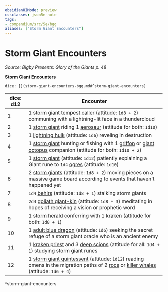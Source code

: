 ```yaml
---
obsidianUIMode: preview
cssclasses: json5e-note
tags:
- compendium/src/5e/bgg
aliases: ["Storm Giant Encounters"]
---
```

# Storm Giant Encounters
*Source: Bigby Presents: Glory of the Giants p. 48* 

**Storm Giant Encounters**

`dice: [](storm-giant-encounters-bgg.md#^storm-giant-encounters)`

| dice: d12 | Encounter |
|-----------|-----------|
| 1 | 1 [storm giant tempest caller](/3-Mechanics/CLI/bestiary/giant/storm-giant-tempest-caller-bgg.md) (attitude: `1d8 + 2`) communing with a lightning-lit face in a thundercloud |
| 2 | 1 [storm giant](/3-Mechanics/CLI/bestiary/giant/storm-giant.md) riding 1 [aerosaur](/3-Mechanics/CLI/bestiary/monstrosity/aerosaur-bgg.md) (attitude for both: `1d10`) |
| 3 | 1 [lightning hulk](/3-Mechanics/CLI/bestiary/elemental/lightning-hulk-bgg.md) (attitude: `1d6`) reveling in destruction |
| 4 | 1 [storm giant](/3-Mechanics/CLI/bestiary/giant/storm-giant.md) hunting or fishing with 1 [griffon](/3-Mechanics/CLI/bestiary/monstrosity/griffon.md) or [giant octopus](/3-Mechanics/CLI/bestiary/beast/giant-octopus.md) companion (attitude for both: `1d10 + 2`) |
| 5 | 1 [storm giant](/3-Mechanics/CLI/bestiary/giant/storm-giant.md) (attitude: `1d12`) patiently explaining a Giant rune to `1d4` [ogres](/3-Mechanics/CLI/bestiary/giant/ogre.md) (attitude: `1d10`) |
| 6 | 2 [storm giants](/3-Mechanics/CLI/bestiary/giant/storm-giant.md) (attitude: `1d8 + 2`) moving pieces on a massive game board according to events that haven't happened yet |
| 7 | `1d4` [behirs](/3-Mechanics/CLI/bestiary/monstrosity/behir.md) (attitude: `1d8 + 1`) stalking storm giants |
| 8 | `2d4` [goliath giant-kin](/3-Mechanics/CLI/bestiary/humanoid/goliath-giant-kin-bgg.md) (attitude: `1d8 + 3`) meditating in hopes of receiving a vision or prophetic word |
| 9 | 1 [storm herald](/3-Mechanics/CLI/bestiary/aberration/storm-herald-bgg.md) conferring with 1 [kraken](/3-Mechanics/CLI/bestiary/monstrosity/kraken.md) (attitude for both: `1d8 + 1`) |
| 10 | 1 [adult blue dragon](/3-Mechanics/CLI/bestiary/dragon/adult-blue-dragon.md) (attitude: `1d6`) seeking the secret refuge of a storm giant oracle who is an ancient enemy |
| 11 | 1 [kraken priest](/3-Mechanics/CLI/bestiary/monstrosity/kraken-priest-mpmm.md) and 3 [deep scions](/3-Mechanics/CLI/bestiary/monstrosity/deep-scion-mpmm.md) (attitude for all: `1d4 + 1`) studying storm giant runes |
| 12 | 1 [storm giant quintessent](/3-Mechanics/CLI/bestiary/giant/storm-giant-quintessent-mpmm.md) (attitude: `1d12`) reading omens in the migration paths of 2 [rocs](/3-Mechanics/CLI/bestiary/monstrosity/roc.md) or [killer whales](/3-Mechanics/CLI/bestiary/beast/killer-whale.md) (attitude: `1d6 + 4`) |
^storm-giant-encounters